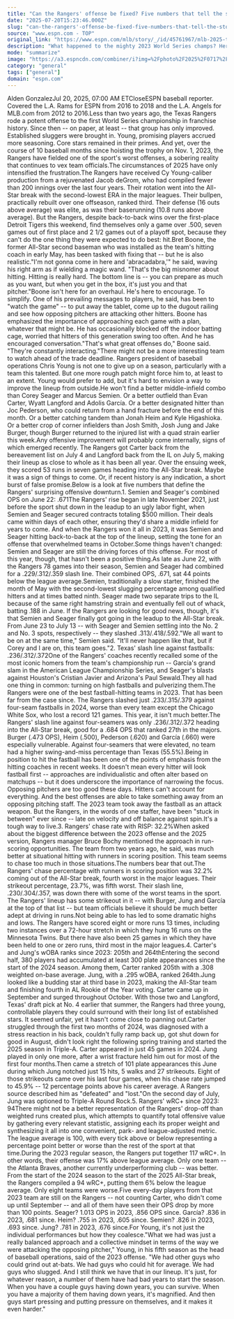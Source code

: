 ```yaml
---
title: "Can the Rangers' offense be fixed? Five numbers that tell the story of Texas' lineup woes"
date: "2025-07-20T15:23:46.000Z"
slug: "can-the-rangers'-offense-be-fixed-five-numbers-that-tell-the-story-of-texas'-lineup-woes"
source: "www.espn.com - TOP"
original_link: "https://www.espn.com/mlb/story/_/id/45761967/mlb-2025-texas-rangers-offense-struggling-numbers-semien-seager-jung-carter-garcia-heim"
description: "What happened to the mighty 2023 World Series champs? Here's why the Rangers have gone off the rails."
mode: "summarize"
image: "https://a3.espncdn.com/combiner/i?img=%2Fphoto%2F2025%2F0717%2Fr1520268_1296x729_16%2D9.jpg"
category: "general"
tags: ["general"]
domain: "espn.com"
---
```

Alden GonzalezJul 20, 2025, 07:00 AM ETCloseESPN baseball reporter. Covered the L.A. Rams for ESPN from 2016 to 2018 and the L.A. Angels for MLB.com from 2012 to 2016.Less than two years ago, the Texas Rangers rode a potent offense to the first World Series championship in franchise history. Since then -- on paper, at least -- that group has only improved. Established sluggers were brought in. Young, promising players accrued more seasoning. Core stars remained in their primes. And yet, over the course of 10 baseball months since hoisting the trophy on Nov. 1, 2023, the Rangers have fielded one of the sport's worst offenses, a sobering reality that continues to vex team officials.The circumstances of 2025 have only intensified the frustration.The Rangers have received Cy Young-caliber production from a rejuvenated Jacob deGrom, who had compiled fewer than 200 innings over the last four years. Their rotation went into the All-Star break with the second-lowest ERA in the major leagues. Their bullpen, practically rebuilt over one offseason, ranked third. Their defense (16 outs above average) was elite, as was their baserunning (10.8 runs above average). But the Rangers, despite back-to-back wins over the first-place Detroit Tigers this weekend, find themselves only a game over .500, seven games out of first place and 2 1/2 games out of a playoff spot, because they can't do the one thing they were expected to do best: hit.Bret Boone, the former All-Star second baseman who was installed as the team's hitting coach in early May, has been tasked with fixing that -- but he is also realistic."I'm not gonna come in here and 'abracadabra,'" he said, waving his right arm as if wielding a magic wand. "That's the big misnomer about hitting. Hitting is really hard. The bottom line is -- you can prepare as much as you want, but when you get in the box, it's just you and that pitcher."Boone isn't here for an overhaul. He's here to encourage. To simplify. One of his prevailing messages to players, he said, has been to "watch the game" -- to put away the tablet, come up to the dugout railing and see how opposing pitchers are attacking other hitters. Boone has emphasized the importance of approaching each game with a plan, whatever that might be. He has occasionally blocked off the indoor batting cage, worried that hitters of this generation swing too often. And he has encouraged conversation."That's what great offenses do," Boone said. "They're constantly interacting."There might not be a more interesting team to watch ahead of the trade deadline. Rangers president of baseball operations Chris Young is not one to give up on a season, particularly with a team this talented. But one more rough patch might force him to, at least to an extent. Young would prefer to add, but it's hard to envision a way to improve the lineup from outside.He won't find a better middle-infield combo than Corey Seager and Marcus Semien. Or a better outfield than Evan Carter, Wyatt Langford and Adolis García. Or a better designated hitter than Joc Pederson, who could return from a hand fracture before the end of this month. Or a better catching tandem than Jonah Heim and Kyle Higashioka. Or a better crop of corner infielders than Josh Smith, Josh Jung and Jake Burger, though Burger returned to the injured list with a quad strain earlier this week.Any offensive improvement will probably come internally, signs of which emerged recently. The Rangers got Carter back from the bereavement list on July 4 and Langford back from the IL on July 5, making their lineup as close to whole as it has been all year. Over the ensuing week, they scored 53 runs in seven games heading into the All-Star break. Maybe it was a sign of things to come. Or, if recent history is any indication, a short burst of false promise.Below is a look at five numbers that define the Rangers' surprising offensive downturn.1. Semien and Seager's combined OPS on June 22: .671The Rangers' rise began in late November 2021, just before the sport shut down in the leadup to an ugly labor fight, when Semien and Seager secured contracts totaling $500 million. Their deals came within days of each other, ensuring they'd share a middle infield for years to come. And when the Rangers won it all in 2023, it was Semien and Seager hitting back-to-back at the top of the lineup, setting the tone for an offense that overwhelmed teams in October.Some things haven't changed: Semien and Seager are still the driving forces of this offense. For most of this year, though, that hasn't been a positive thing.As late as June 22, with the Rangers 78 games into their season, Semien and Seager had combined for a .229/.312/.359 slash line. Their combined OPS, .671, sat 44 points below the league average.Semien, traditionally a slow starter, finished the month of May with the second-lowest slugging percentage among qualified hitters and at times batted ninth. Seager made two separate trips to the IL because of the same right hamstring strain and eventually fell out of whack, batting .188 in June. If the Rangers are looking for good news, though, it's that Semien and Seager finally got going in the leadup to the All-Star break. From June 23 to July 13 -- with Seager and Semien settling into the No. 2 and No. 3 spots, respectively -- they slashed .313/.418/.592."We all want to be on at the same time," Semien said. "It'll never happen like that, but if Corey and I are on, this team goes."2. Texas' slash line against fastballs: .236/.312/.372One of the Rangers' coaches recently recalled some of the most iconic homers from the team's championship run -- García's grand slam in the American League Championship Series, and Seager's blasts against Houston's Cristian Javier and Arizona's Paul Sewald.They all had one thing in common: turning on high fastballs and pulverizing them.The Rangers were one of the best fastball-hitting teams in 2023. That has been far from the case since. The Rangers slashed just .233/.315/.379 against four-seam fastballs in 2024, worse than every team except the Chicago White Sox, who lost a record 121 games. This year, it isn't much better.The Rangers' slash line against four-seamers was only .236/.312/.372 heading into the All-Star break, good for a .684 OPS that ranked 27th in the majors. Burger (.473 OPS), Heim (.500), Pederson (.620) and García (.660) were especially vulnerable. Against four-seamers that were elevated, no team had a higher swing-and-miss percentage than Texas (55.5%).Being in position to hit the fastball has been one of the points of emphasis from the hitting coaches in recent weeks. It doesn't mean every hitter will look fastball first -- approaches are individualistic and often alter based on matchups -- but it does underscore the importance of narrowing the focus. Opposing pitchers are too good these days. Hitters can't account for everything. And the best offenses are able to take something away from an opposing pitching staff. The 2023 team took away the fastball as an attack weapon. But the Rangers, in the words of one staffer, have been "stuck in between" ever since -- late on velocity and off balance against spin.It's a tough way to live.3. Rangers' chase rate with RISP: 32.2%When asked about the biggest difference between the 2023 offense and the 2025 version, Rangers manager Bruce Bochy mentioned the approach in run-scoring opportunities. The team from two years ago, he said, was much better at situational hitting with runners in scoring position. This team seems to chase too much in those situations.The numbers bear that out.The Rangers' chase percentage with runners in scoring position was 32.2% coming out of the All-Star break, fourth worst in the major leagues. Their strikeout percentage, 23.7%, was fifth worst. Their slash line, .230/.304/.357, was down there with some of the worst teams in the sport. The Rangers' lineup has some strikeout in it -- with Burger, Jung and García at the top of that list -- but team officials believe it should be much better adept at driving in runs.Not being able to has led to some dramatic highs and lows. The Rangers have scored eight or more runs 13 times, including two instances over a 72-hour stretch in which they hung 16 runs on the Minnesota Twins. But there have also been 25 games in which they have been held to one or zero runs, third most in the major leagues.4. Carter's and Jung's wOBA ranks since 2023: 205th and 264thEntering the second half, 380 players had accumulated at least 300 plate appearances since the start of the 2024 season. Among them, Carter ranked 205th with a .308 weighted on-base average. Jung, with a .295 wOBA, ranked 264th.Jung looked like a budding star at third base in 2023, making the All-Star team and finishing fourth in AL Rookie of the Year voting. Carter came up in September and surged throughout October. With those two and Langford, Texas' draft pick at No. 4 earlier that summer, the Rangers had three young, controllable players they could surround with their long list of established stars. It seemed unfair, yet it hasn't come close to panning out.Carter struggled through the first two months of 2024, was diagnosed with a stress reaction in his back, couldn't fully ramp back up, got shut down for good in August, didn't look right the following spring training and started the 2025 season in Triple-A. Carter appeared in just 45 games in 2024. Jung played in only one more, after a wrist fracture held him out for most of the first four months.Then came a stretch of 101 plate appearances this June during which Jung notched just 15 hits, 5 walks and 27 strikeouts. Eight of those strikeouts came over his last four games, when his chase rate jumped to 45.9% -- 12 percentage points above his career average. A Rangers source described him as "defeated" and "lost."On the second day of July, Jung was optioned to Triple-A Round Rock.5. Rangers' wRC+ since 2023: 94There might not be a better representation of the Rangers' drop-off than weighted runs created plus, which attempts to quantify total offensive value by gathering every relevant statistic, assigning each its proper weight and synthesizing it all into one convenient, park- and league-adjusted metric. The league average is 100, with every tick above or below representing a percentage point better or worse than the rest of the sport at that time.During the 2023 regular season, the Rangers put together 117 wRC+. In other words, their offense was 17% above league average. Only one team -- the Atlanta Braves, another currently underperforming club -- was better. From the start of the 2024 season to the start of the 2025 All-Star break, the Rangers compiled a 94 wRC+, putting them 6% below the league average. Only eight teams were worse.Five every-day players from that 2023 team are still on the Rangers -- not counting Carter, who didn't come up until September -- and all of them have seen their OPS drop by more than 100 points. Seager? 1.013 OPS in 2023, .856 OPS since. García? .836 in 2023, .681 since. Heim? .755 in 2023, .605 since. Semien? .826 in 2023, .693 since. Jung? .781 in 2023, .676 since.For Young, it's not just the individual performances but how they coalesce."What we had was just a really balanced approach and a collective mindset in terms of the way we were attacking the opposing pitcher," Young, in his fifth season as the head of baseball operations, said of the 2023 offense. "We had other guys who could grind out at-bats. We had guys who could hit for average. We had guys who slugged. And I still think we have that in our lineup. It's just, for whatever reason, a number of them have had bad years to start the season. When you have a couple guys having down years, you can survive. When you have a majority of them having down years, it's magnified. And then guys start pressing and putting pressure on themselves, and it makes it even harder."